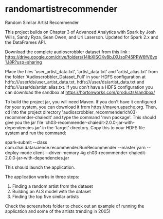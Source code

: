 # randomartistrecommender
Random Similar Artist Recommender

This project builds on Chapter 3 of Advanced Analytics with Spark by Josh Wills, Sandy Ryza, Sean Owen, and Uri Laserson.  Updated for Spark 2.x and the DataFrames API. 

Download the complete audioscrobbler dataset from this link :
https://drive.google.com/drive/folders/14IbXISOKv8bJXUsoP45PPW6fV6vq1J8R?usp=sharing

Place the files 'user_artist_data.txt', 'artist_data.txt' and 'artist_alias.txt' from the folder 'Audioscrobbler_Dataset_Full' in your HDFS configuration at hdfs:///user/ds/user_artist_data.txt, hdfs:///user/ds/artist_data.txt and hdfs:///user/ds/artist_alias.txt. If you don't have a HDFS configuration you can download the sandbox at https://hortonworks.com/products/sandbox/

To build the project jar, you will need Maven. If you don't have it configured for your system, you can download it from https://maven.apache.org. Then, cd into the project directory 'audioscrobbler_recommender/ch03-recommender-chaiedit' and type the command 'mvn package'. This should give you the jar file 'ch03-recommender-chaiedit-2.0.0-jar-with-dependencies.jar' in the 'target' directory. Copy this to your HDFS file system and run the command:

spark-submit --class com.chai.datascience.recommender.RunRecommender --master yarn --deploy-mode client --driver-memory 4g ch03-recommender-chaiedit-2.0.0-jar-with-dependencies.jar 

This should launch the application.

The application works in three steps:

1) Finding a random artist from the dataset
2) Building an ALS model with the dataset
3) Finding the top five similar artists

Check the screenshots folder to check out an example of running the application and some of the artists trending in 2005! 

